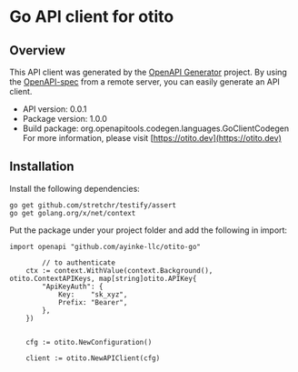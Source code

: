 # Go API client for otito

## Overview
This API client was generated by the [OpenAPI Generator](https://openapi-generator.tech) project.  By using the [OpenAPI-spec](https://www.openapis.org/) from a remote server, you can easily generate an API client.

- API version: 0.0.1
- Package version: 1.0.0
- Build package: org.openapitools.codegen.languages.GoClientCodegen
For more information, please visit [https://otito.dev](https://otito.dev)

## Installation

Install the following dependencies:

```shell
go get github.com/stretchr/testify/assert
go get golang.org/x/net/context
```

Put the package under your project folder and add the following in import:

```golang
import openapi "github.com/ayinke-llc/otito-go"

        // to authenticate
	ctx := context.WithValue(context.Background(), otito.ContextAPIKeys, map[string]otito.APIKey{
		"ApiKeyAuth": {
			Key:    "sk_xyz",
			Prefix: "Bearer",
		},
	})


	cfg := otito.NewConfiguration()

	client := otito.NewAPIClient(cfg)
```



